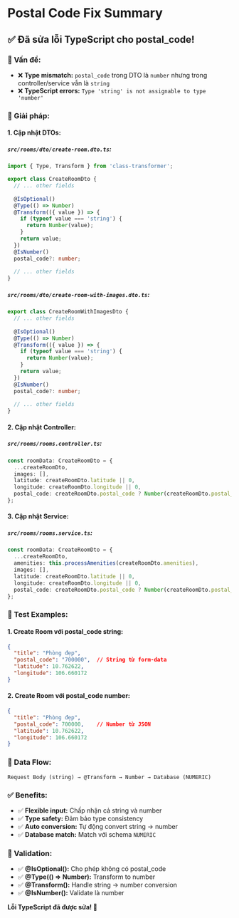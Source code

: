 # Postal Code Fix Summary

## ✅ **Đã sửa lỗi TypeScript cho postal_code!**

### **🔧 Vấn đề:**
- ❌ **Type mismatch:** `postal_code` trong DTO là `number` nhưng trong controller/service vẫn là `string`
- ❌ **TypeScript errors:** `Type 'string' is not assignable to type 'number'`

### **🔧 Giải pháp:**

#### **1. Cập nhật DTOs:**

##### **`src/rooms/dto/create-room.dto.ts`:**
```typescript
import { Type, Transform } from 'class-transformer';

export class CreateRoomDto {
  // ... other fields
  
  @IsOptional()
  @Type(() => Number)
  @Transform(({ value }) => {
    if (typeof value === 'string') {
      return Number(value);
    }
    return value;
  })
  @IsNumber()
  postal_code?: number;
  
  // ... other fields
}
```

##### **`src/rooms/dto/create-room-with-images.dto.ts`:**
```typescript
export class CreateRoomWithImagesDto {
  // ... other fields
  
  @IsOptional()
  @Type(() => Number)
  @Transform(({ value }) => {
    if (typeof value === 'string') {
      return Number(value);
    }
    return value;
  })
  @IsNumber()
  postal_code?: number;
  
  // ... other fields
}
```

#### **2. Cập nhật Controller:**

##### **`src/rooms/rooms.controller.ts`:**
```typescript
const roomData: CreateRoomDto = {
  ...createRoomDto,
  images: [],
  latitude: createRoomDto.latitude || 0,
  longitude: createRoomDto.longitude || 0,
  postal_code: createRoomDto.postal_code ? Number(createRoomDto.postal_code) : undefined
};
```

#### **3. Cập nhật Service:**

##### **`src/rooms/rooms.service.ts`:**
```typescript
const roomData: CreateRoomDto = { 
  ...createRoomDto, 
  amenities: this.processAmenities(createRoomDto.amenities),
  images: [],
  latitude: createRoomDto.latitude || 0,
  longitude: createRoomDto.longitude || 0,
  postal_code: createRoomDto.postal_code ? Number(createRoomDto.postal_code) : undefined
};
```

### **🧪 Test Examples:**

#### **1. Create Room với postal_code string:**
```json
{
  "title": "Phòng đẹp",
  "postal_code": "700000",  // String từ form-data
  "latitude": 10.762622,
  "longitude": 106.660172
}
```

#### **2. Create Room với postal_code number:**
```json
{
  "title": "Phòng đẹp",
  "postal_code": 700000,    // Number từ JSON
  "latitude": 10.762622,
  "longitude": 106.660172
}
```

### **🔄 Data Flow:**

```
Request Body (string) → @Transform → Number → Database (NUMERIC)
```

### **✅ Benefits:**

- ✅ **Flexible input:** Chấp nhận cả string và number
- ✅ **Type safety:** Đảm bảo type consistency
- ✅ **Auto conversion:** Tự động convert string → number
- ✅ **Database match:** Match với schema `NUMERIC`

### **🎯 Validation:**

- ✅ **@IsOptional():** Cho phép không có postal_code
- ✅ **@Type(() => Number):** Transform to number
- ✅ **@Transform():** Handle string → number conversion
- ✅ **@IsNumber():** Validate là number

**Lỗi TypeScript đã được sửa! 🚀**

